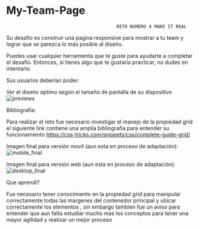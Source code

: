# My-Team-Page

                                             RETO NUMERO 4 MAKE IT REAL

Su desafío es construir una pagina responsive para mostrar a tu team y lograr que se parezca lo más posible al diseño.

Puedes usar cualquier herramienta que te guste para ayudarte a completar el desafío. Entonces, si tienes algo que te gustaría practicar, no dudes en intentarlo.

Sus usuarios deberían poder:

Ver el diseño óptimo según el tamaño de pantalla de su dispositivo
![previews](https://user-images.githubusercontent.com/79812118/195961364-91cd0bee-e7b3-4a1c-9652-550df50edf6b.jpg)

Bibliografia:

Para realizar el reto fue necesario investigar el manejo de la propiedad grid el siguiente link contiene una amplia bibliografia para entender su funcionamiento
https://css-tricks.com/snippets/css/complete-guide-grid/

Imagen final para versión movil (aun esta en proceso de adaptación):
![mobile_final](https://user-images.githubusercontent.com/79812118/195961534-798d3be2-7853-479e-9f37-d2675c53f1f3.jpg)

Imagen final para versión web (aun esta en proceso de adaptación):
![desktop_final](https://user-images.githubusercontent.com/79812118/195961730-798cdf9c-f39f-49a9-887a-06fe36f47d66.jpg)

Que aprendi?

Fue necesario tener conocimiento en la propiedad grid para manipular correctamente todas las margenes del contenedor principal y ubicar correctamente los elementos , sin embargo tambien fue un aviso para entender que aun falta estudiar mucho mas los conceptos para tener una mayor agilidad y realizar un mejor proceso
